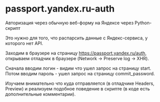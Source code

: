 # passport.yandex.ru-auth
Авторизация через обычную веб-форму на Яндексе через Python-скрипт

Это нужно для того, что распарсить данные с Яндекс-сервиса, у которого нет API.

Заходим в браузере на страницу https://passport.yandex.ru/auth, открываем отладчик в браузере (Network -> Preserve log -> XHR).

Сначала вводим логин - видим что ушел запрос на страницу start. Потом вводим пароль - ушел запрос на страницу commit_password.

Изучаем внимательно что куда отправляется (в отладчике Headers, Preview) и реализуем подобное поведение в скрипте (в коде есть дополнительные комментарии).

